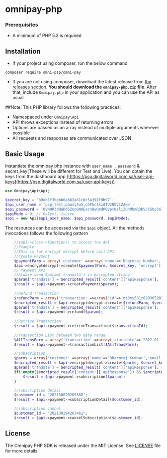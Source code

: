 # omnipay-php

### Prerequisites
- A minimum of PHP 5.3 is required


## Installation

-   If your project using composer, run the below command

```
composer require omni-psp/omni-pay
```

- If you are not using composer, download the latest release from [the releases section](https://github.com/dharmwdp/omnipay-php/releases).
    **You should download the `omnipay-php.zip` file**.
    After that, include `Omnipay.php` in your application and you can use the API as usual.
    
##Note:
This PHP library follows the following practices:

- Namespaced under `Omnipay\Api`
- API throws exceptions instead of returning errors
- Options are passed as an array instead of multiple arguments wherever possible
- All requests and responses are communicated over JSON

## Basic Usage

Instantiate the omnipay php instance with `user_name ` , `password` & secret_key(These will be different for Test and Live). You can obtain the keys from the dashboard app ([https://psp.digitalworld.com.sa/user-api-keys](https://psp.digitalworld.com.sa/user-api-keys))

```php
use Omnipay\Api\Api;

$secret_key = '89eb5f3beb06a663a81c0c5a392fdb97';
$api_user_name = 'psp_test.paasy3u5.cGFhc3kzdTU2NGViZA==';
$api_password = 'OVNHR3dHaDd5ZnpGN0ExcnByUmdPQVprNzliZUhMbmR3bVJCSUp3alFyUT0=';
$apiMode = 0; // 0=Test, 1=Live
$api = new Api($api_user_name, $api_password, $apiMode); 
```

The resources can be accessed via the `$api` object. All the methods invocations follows the following pattern

```php
    //$api->class->function() to access the API
    //Example
    //This is for encrypt decrypt before call API
    //Create Payment
    $paymentParm = array('customer' =>array('name'=>'Dharmraj Kumhar', 'email'=>'dharmraj.kumhar@example.com') ,'order'=>array('amount'=>'1', 'currency' => 'SAR'),'sourceOfFunds' => array('provided'=>array('card'=>array('number'=>'5123450000000008','expiry'=>array('month'=>'12','year'=>'2023'), 'cvv'=>'999')), 'cardType' => 'C'), 'remark'=>array('description'=>'This payment is done by card'));
    $api->encryptdecrypt->create($paymentParm, $secret_key, 'encrypt');
    // Payment API
    //Alwase send $param['trandata'] in encrypted string
    $param['trandata'] = $encripted_result['content']['apiResponse'];
    $result = $api->payment->createPayment($param);
    
    //Refund Transaction
    $refundParm = array('transaction' =>array('id'=>'nt8my581z620365207292e','amount'=>'1', 'currency' => 'SAR'), 'remark'=>array('description'=>'Refund transaction'));
    $encripted_result = $api->encryptdecrypt->create($refundParm, $secret_key, 'encrypt');
    $param['trandata'] = $encripted_result['content']['apiResponse'];
    $result = $api->payment->refund($param);
    
    //Retrive Transaction
    $result = $api->payment->retriveTransaction($transactionId);
    
    //Transaction List between two date range
    $AllTransParm = array('transaction' =>array('startdate'=>'2022-01-15','enddate'=>'2022-02-09'));
    $result = $api->payment->transactionList($AllTransParm);

    //subscription
    $parms = array('customer' =>array('name'=>'Dharmraj Kumhar','email'=>'dharmraj.kumhar@example.com', 'interval'=>'1','interval_type'=>'3','interval_count'=>''),'order'=>array('amount'=>'1','currency' => 'SAR'),'sourceOfFunds' => array('provided'=>array('card'=>array('number'=>'5123450000000008','expiry'=>array('month'=>'12','year'=>'2023'), 'cvv'=>'999')),'cardType' => 'C'));
    $encripted_result = $api->encryptdecrypt->create($parms, $secret_key, 'encrypt');
    $param['trandata'] = $encripted_result['content']['apiResponse'];
    if(!empty($encripted_result['content']['apiResponse']) && $encripted_result['code'] == 200){
        $result = $api->payment->subscription($param);
    }

    //subscription detail
    $customer_id = "202130020209388";
    $result = $api->payment->subscriptionDetail($customer_id);

    //subscription cancel
    $customer_id = "202130294267461";
    $result = $api->payment->cancelSubscription($customer_id);
```

## License

The Omnipay PHP SDK is released under the MIT License. See [LICENSE](LICENSE) file for more details.
